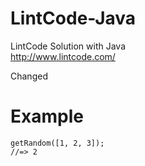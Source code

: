 # LintCode-Java
LintCode Solution with Java<br>
http://www.lintcode.com/

Changed

# Example

```
getRandom([1, 2, 3]);
//=> 2
```
